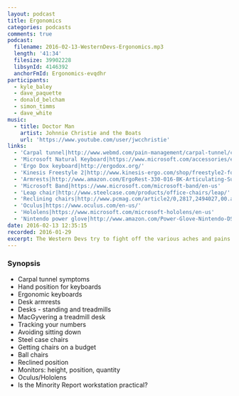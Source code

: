 ```yaml
---
layout: podcast
title: Ergonomics
categories: podcasts
comments: true
podcast:
  filename: 2016-02-13-WesternDevs-Ergonomics.mp3
  length: '41:34'
  filesize: 39902228
  libsynId: 4146392
  anchorFmId: Ergonomics-evqdhr
participants:
  - kyle_baley
  - dave_paquette
  - donald_belcham
  - simon_timms
  - dave_white
music:
  - title: Doctor Man
    artist: Johnnie Christie and the Boats
    url: 'https://www.youtube.com/user/jwcchristie'
links:
  - 'Carpal tunnel|http://www.webmd.com/pain-management/carpal-tunnel/carpal-tunnel-syndrome-topic-overview'
  - 'Microsoft Natural Keyboard|https://www.microsoft.com/accessories/en-us/products/keyboards/natural-ergonomic-keyboard-4000/b2m-00012'
  - 'Ergo Dox keyboard|http://ergodox.org/'
  - 'Kinesis Freestyle 2|http://www.kinesis-ergo.com/shop/freestyle2-for-pc-us/'
  - 'Armrests|http://www.amazon.com/ErgoRest-330-016-BK-Articulating-Support-Black/dp/B000PSUXLS'
  - 'Microsoft Band|https://www.microsoft.com/microsoft-band/en-us'
  - 'Leap chair|http://www.steelcase.com/products/office-chairs/leap/'
  - 'Reclining chairs|http://www.pcmag.com/article2/0,2817,2494027,00.asp'
  - 'Oculus|https://www.oculus.com/en-us/'
  - 'Hololens|https://www.microsoft.com/microsoft-hololens/en-us'
  - 'Nintendo power glove|http://www.amazon.com/Power-Glove-Nintendo-DS/dp/B001VII7PA'
date: 2016-02-13 12:35:15
recorded: 2016-01-29
excerpt: The Western Devs try to fight off the various aches and pains that come with chatting online all day
---
```


### Synopsis

* Carpal tunnel symptoms  
* Hand position for keyboards
* Ergonomic keyboards
* Desk armrests
* Desks - standing and treadmills
* MacGyvering a treadmill desk
* Tracking your numbers
* Avoiding sitting down
* Steel case chairs
* Getting chairs on a budget
* Ball chairs
* Reclined position
* Monitors: height, position, quantity
* Oculus/Hololens
* Is the Minority Report workstation practical?
